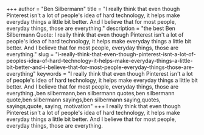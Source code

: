 +++
author = "Ben Silbermann"
title = "I really think that even though Pinterest isn't a lot of people's idea of hard technology, it helps make everyday things a little bit better. And I believe that for most people, everyday things, those are everything."
description = "the best Ben Silbermann Quote: I really think that even though Pinterest isn't a lot of people's idea of hard technology, it helps make everyday things a little bit better. And I believe that for most people, everyday things, those are everything."
slug = "i-really-think-that-even-though-pinterest-isnt-a-lot-of-peoples-idea-of-hard-technology-it-helps-make-everyday-things-a-little-bit-better-and-i-believe-that-for-most-people-everyday-things-those-are-everything"
keywords = "I really think that even though Pinterest isn't a lot of people's idea of hard technology, it helps make everyday things a little bit better. And I believe that for most people, everyday things, those are everything.,ben silbermann,ben silbermann quotes,ben silbermann quote,ben silbermann sayings,ben silbermann saying,quotes, sayings,quote, saying, motivation"
+++
I really think that even though Pinterest isn't a lot of people's idea of hard technology, it helps make everyday things a little bit better. And I believe that for most people, everyday things, those are everything.
